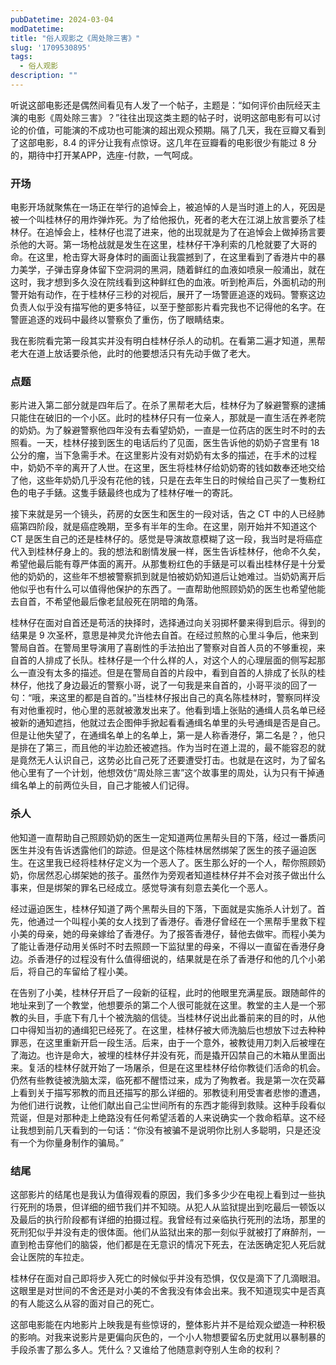```yaml
---
pubDatetime: 2024-03-04
modDatetime:
title: "俗人观影之《周处除三害》"
slug: '1709530895'
tags:
  - 俗人观影
description: ""
---
```


听说这部电影还是偶然间看见有人发了一个帖子，主题是：“如何评价由阮经天主演的电影《周处除三害》？”往往出现这类主题的帖子时，说明这部电影有可以讨论的价值，可能演的不成功也可能演的超出观众预期。隔了几天，我在豆瓣又看到了这部电影，8.4 的评分让我有点惊讶。这几年在豆瓣看的电影很少有能过 8 分的，期待中打开某APP，选座-付款，一气呵成。

### 开场

电影开场就聚焦在一场正在举行的追悼会上，被追悼的人是当时道上的人，死因是被一个叫桂林仔的用炸弹炸死。为了给他报仇，死者的老大在江湖上放言要杀了桂林仔。在追悼会上，桂林仔也混了进来，他的出现就是为了在追悼会上做掉扬言要杀他的大哥。第一场枪战就是发生在这里，桂林仔干净利索的几枪就要了大哥的命。在这里，枪击穿大哥身体时的画面让我震撼到了，在这里看到了香港片中的暴力美学，子弹击穿身体留下空洞洞的黑洞，随着鲜红的血液如喷泉一般涌出，就在这时，我才想到多久没在院线看到这种鲜红色的血液。听到枪声后，外面机动的刑警开始有动作，在于桂林仔三秒的对视后，展开了一场警匪追逐的戏码。警察这边负责人似乎没有描写他的更多特征，以至于整部影片看完我也不记得他的名字。在警匪追逐的戏码中最终以警察负了重伤，伤了眼睛结束。

我在影院看完第一段其实并没有明白桂林仔杀人的动机。在看第二遍才知道，黑帮老大在道上放话要杀他，此时的他要想活只有先动手做了老大。

### 点题

影片进入第二部分就是四年后了。在杀了黑帮老大后，桂林仔为了躲避警察的逮捕只能住在破旧的一个小区。此时的桂林仔只有一位亲人，那就是一直生活在养老院的奶奶。为了躲避警察他四年没有去看望奶奶，一直是一位药店的医生时不时的去照看。一天，桂林仔接到医生的电话后约了见面，医生告诉他的奶奶子宫里有 18 公分的瘤，当下急需手术。在这里影片没有对奶奶有太多的描述，在手术的过程中，奶奶不辛的离开了人世。在这里，医生将桂林仔给奶奶寄的钱如数奉还地交给了他，这些年奶奶几乎没有花他的钱，只是在去年生日的时候给自己买了一隻粉红色的电子手錶。这隻手錶最终也成为了桂林仔唯一的寄託。

接下来就是另一个镜头，药房的女医生和医生的一段对话，告之 CT 中的人已经肺癌第四阶段，就是癌症晚期，至多有半年的生命。在这里，刚开始并不知道这个 CT 是医生自己的还是桂林仔的。感觉是导演故意模糊了这一段，我当时是将癌症代入到桂林仔身上的。我的想法和剧情发展一样，医生告诉桂林仔，他命不久矣，希望他最后能有尊严体面的离开。从那隻粉红色的手錶是可以看出桂林仔是十分爱他的奶奶的，这些年不想被警察抓到就是怕被奶奶知道后让她难过。当奶奶离开后他似乎也有什么可以值得他保护的东西了。一直帮助他照顾奶奶的医生也希望他能去自首，不希望他最后像老鼠般死在阴暗的角落。

桂林仔在面对自首还是苟活的抉择时，选择通过向关羽掷杯嘦来得到启示。得到的结果是 9 次圣杯，意思是神灵允许他去自首。在经过煎熬的心里斗争后，他来到警局自首。在警局里导演用了喜剧性的手法拍出了警察对自首人员的不够重视，来自首的人排成了长队。桂林仔是一个什么样的人，对这个人的心理层面的侧写起那么一直没有太多的描述。但是在警局自首的片段中，看到自首的人排成了长队的桂林仔，他找了身边最近的警察小哥，说了一句我是来自首的，小哥平淡的回了一句：“哦，来这里的都是自首的。”当桂林仔报出自己的真名陈桂林时，警察同样没有对他重视时，他心里的恶就被激发出来了。他看到墙上张贴的通缉人员名单已经被新的通知遮挡，他就过去企图伸手掀起看看通缉名单里的头号通缉是否是自己。但是让他失望了，在通缉名单上的名单上，第一是人称香港仔，第二名是？，他只是排在了第三，而且他的半边脸还被遮挡。作为当时在道上混的，最不能容忍的就是竟然无人认识自己，这势必比自己死了还要遭受打击。也就是在这时，为了留名他心里有了一个计划，他想效仿“周处除三害”这个故事里的周处，认为只有干掉通缉名单上的前两位头目，自己才能被人们记得。

### 杀人

他知道一直帮助自己照顾奶奶的医生一定知道两位黑帮头目的下落，经过一番质问医生并没有告诉透露他们的踪迹。但是这个陈桂林居然绑架了医生的孩子逼迫医生。在这里我已经将桂林仔定义为一个恶人了。医生那么好的一个人，帮你照顾奶奶，你居然忍心绑架她的孩子。虽然作为旁观者知道桂林仔并不会对孩子做出什么事来，但是绑架的罪名已经成立。感觉导演有刻意去美化一个恶人。

经过逼迫医生，桂林仔知道了两个黑帮头目的下落，下面就是实施杀人计划了。首先，他通过一个叫程小美的女人找到了香港仔。香港仔曾经在一个黑帮手里救下程小美的母亲，她的母亲嫁给了香港仔。为了报答香港仔，替他去做牢。而程小美为了能让香港仔动用关係时不时去照顾一下监狱里的母亲，不得以一直留在香港仔身边。杀香港仔的过程没有什么值得细说的，结果就是在杀了香港仔和他的几个小弟后，将自己的车留给了程小美。

在告别了小美，桂林仔开启了一段新的征程，此时的他眼里充满星辰。跟随邮件的地址来到了一个教堂，他想要杀的第二个人很可能就在这里。教堂的主人是一个邪教的头目，手底下有几十个被洗脑的信徒。当桂林仔说出此番前来的目的时，从他口中得知当初的通缉犯已经死了。在这里，桂林仔被大师洗脑后也想放下过去种种罪恶，在这里重新开启一段生活。后来，由于一个意外，被教徒用刀刺入后被埋在了海边。也许是命大，被埋的桂林仔并没有死，而是撬开囚禁自己的木箱从里面出来。复活的桂林仔就开始了一场屠杀，但是在这里桂林仔给你教徒们活命的机会。仍然有些教徒被洗脑太深，临死都不醒悟过来，成为了殉教者。我是第一次在荧幕上看到关于描写邪教的而且还描写的那么详细的。邪教徒利用受害者悲惨的遭遇，为他们进行说教，让他们献出自己尘世间所有的东西才能得到救赎。这种手段看似荒诞，但是对那种走上绝路没有任何希望活着的人来说确实一个救命稻草。这不经让我想到前几天看到的一句话：“你没有被骗不是说明你比别人多聪明，只是还没有一个为你量身制作的骗局。”

### 结尾

这部影片的结尾也是我认为值得观看的原因，我们多多少少在电视上看到过一些执行死刑的场景，但详细的细节我们并不知晓。从犯人从监狱提出到吃最后一顿饭以及最后的执行阶段都有详细的拍摄过程。我曾经有过亲临执行死刑的法场，那里的死刑犯似乎并没有走的很体面。他们从监狱出来的那一刻似乎就被打了麻醉剂，一直到枪击穿他们的脑袋，他们都是在无意识的情况下死去，在法医确定犯人死后就会让医院的车拉走。

桂林仔在面对自己即将步入死亡的时候似乎并没有恐惧，仅仅是滴下了几滴眼泪。这眼里是对世间的不舍还是对小美的不舍我没有体会出来。我不知道现实中是否真的有人能这么从容的面对自己的死亡。

这部电影能在内地影片上映我是有些惊讶的，整体影片并不是给观众塑造一种积极的影响。对我来说影片是更偏向灰色的，一个小人物想要留名历史就用以暴制暴的手段杀害了那么多人。凭什么？又谁给了他随意剥夺别人生命的权利？